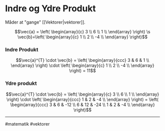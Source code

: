 # Indre og Ydre Produkt
Måder at "gange" [[Vektorer|vektorer]].

$$\vec{a} = \left(
\begin{array}{c}
 3 \\
 6 \\
 1 \\
\end{array}
\right) \s \vec{b}=\left(
\begin{array}{c}
 1 \\
 2 \\
 -4 \\
\end{array}
\right)$$

### Indre Produkt
$$\vec{a}^{T} \cdot \vec{b} = \left(
\begin{array}{ccc}
 3 & 6 & 1 \\
\end{array}
\right) \cdot  \left(
\begin{array}{c}
 1 \\
 2 \\
 -4 \\
\end{array}
\right) = 11$$

### Ydre produkt
$$\vec{a}^{T} \cdot \vec{b} = \left(
\begin{array}{c}
 3 \\
 6 \\
 1 \\
\end{array}
\right)
\cdot
\left(
\begin{array}{ccc}
 1 & 2 & -4 \\
\end{array}
\right) = \left(
\begin{array}{ccc}
 3 & 6 & -12 \\
 6 & 12 & -24 \\
 1 & 2 & -4 \\
\end{array}
\right)$$

---
#matematik #vektorer 
